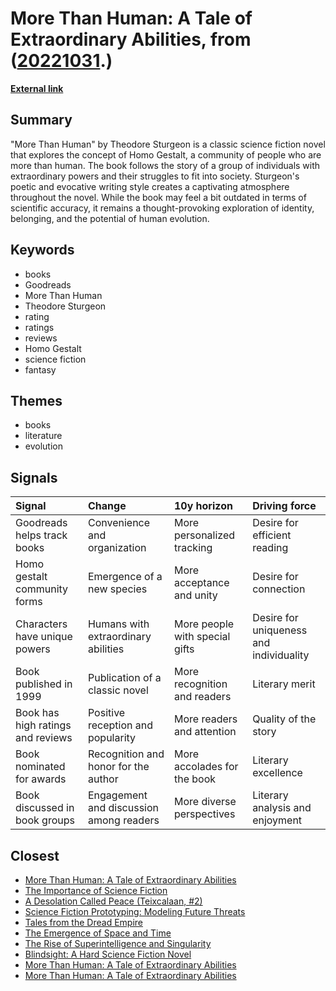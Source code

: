 # __More Than Human: A Tale of Extraordinary Abilities__, from ([20221031](https://kghosh.substack.com/p/20221031).)

__[External link](https://www.goodreads.com/book/show/541024.More_Than_Human)__



## Summary

"More Than Human" by Theodore Sturgeon is a classic science fiction novel that explores the concept of Homo Gestalt, a community of people who are more than human. The book follows the story of a group of individuals with extraordinary powers and their struggles to fit into society. Sturgeon's poetic and evocative writing style creates a captivating atmosphere throughout the novel. While the book may feel a bit outdated in terms of scientific accuracy, it remains a thought-provoking exploration of identity, belonging, and the potential of human evolution.

## Keywords

* books
* Goodreads
* More Than Human
* Theodore Sturgeon
* rating
* ratings
* reviews
* Homo Gestalt
* science fiction
* fantasy

## Themes

* books
* literature
* evolution

## Signals

| Signal                            | Change                                  | 10y horizon                    | Driving force                           |
|:----------------------------------|:----------------------------------------|:-------------------------------|:----------------------------------------|
| Goodreads helps track books       | Convenience and organization            | More personalized tracking     | Desire for efficient reading            |
| Homo gestalt community forms      | Emergence of a new species              | More acceptance and unity      | Desire for connection                   |
| Characters have unique powers     | Humans with extraordinary abilities     | More people with special gifts | Desire for uniqueness and individuality |
| Book published in 1999            | Publication of a classic novel          | More recognition and readers   | Literary merit                          |
| Book has high ratings and reviews | Positive reception and popularity       | More readers and attention     | Quality of the story                    |
| Book nominated for awards         | Recognition and honor for the author    | More accolades for the book    | Literary excellence                     |
| Book discussed in book groups     | Engagement and discussion among readers | More diverse perspectives      | Literary analysis and enjoyment         |

## Closest

* [More Than Human: A Tale of Extraordinary Abilities](77595bdbe88b77ce40b280494110bbf5)
* [The Importance of Science Fiction](8ebb431ce8d949d5a1ecb52bbd42a69f)
* [A Desolation Called Peace (Teixcalaan, #2)](289d72624afd0bb868b1d4c7a26cf352)
* [Science Fiction Prototyping: Modeling Future Threats](cdc3436dbcf552eeeffbebf1b8783c2d)
* [Tales from the Dread Empire](de13b93138ad10bd9ac0a343c80147b5)
* [The Emergence of Space and Time](47ec89d0247058ebf93d0524269c7cf7)
* [The Rise of Superintelligence and Singularity](5d18d0fdee756046650b4c957ac43730)
* [Blindsight: A Hard Science Fiction Novel](a4764a556583ffec51fa91aa3564e777)
* [More Than Human: A Tale of Extraordinary Abilities](77595bdbe88b77ce40b280494110bbf5)
* [More Than Human: A Tale of Extraordinary Abilities](77595bdbe88b77ce40b280494110bbf5)